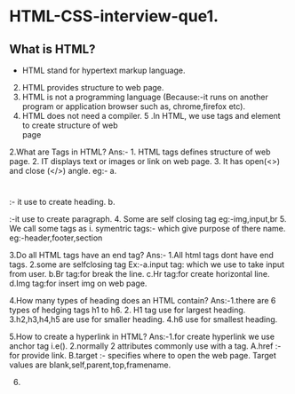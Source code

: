 # HTML-CSS-interview-que1.
## What is HTML? 
- HTML stand for hypertext markup language.
2. HTML provides structure to web page.
 3. HTML is not a programming language 
(Because:-it runs on another program or application browser such as, chrome,firefox etc).
  4. HTML does not need a compiler.
   5 .In HTML, we use tags and element to create structure of web      
                  page

2.What are Tags in HTML?
Ans:-	  1. HTML tags  defines structure of web page.
           2. IT displays text or images or link on web page.
           3. It has open(<>) and close (</>) angle.
                 eg:- a.<h1></h1> :- it use to create heading.
                         b.<p></p>:-it use to create paragraph.
           4. Some are self closing tag eg:-img,input,br
           5. We call some tags as 
                i. symentric tags:- which give purpose of there name.
                   eg:-header,footer,section
              
3.Do all HTML tags have an end tag?
Ans:- 1.All html tags dont have end tags.
           2.some are selfclosing tag 
                Ex:-a.input tag: which we use to take input from user.
                       b.Br tag:for break the line.
                       c.Hr tag:for create horizontal line.
                       d.Img tag:for insert img on web page.

4.How many types of heading does an HTML contain?
Ans:-1.there are 6 types of hedging tags h1 to  h6.
          2. H1 tag use for largest heading.
          3.h2,h3,h4,h5 are use for smaller heading.
          4.h6 use for smallest heading.

5.How to create a hyperlink in HTML?
Ans:-1.for create hyperlink we use anchor tag i.e(<a></a>).
         2.normally 2 attributes commonly use with a tag.
            A.href :- for provide link.
            B.target :- specifies where to open the web page.
               Target values are blank,self,parent,top,framename.

6.
 


